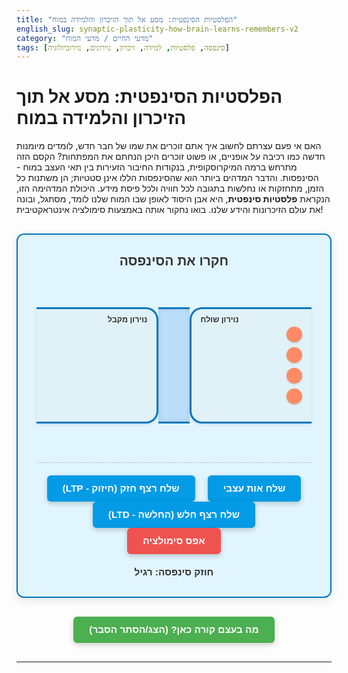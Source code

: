 ```yaml
---
title: "הפלסטיות הסינפטית: מסע אל תוך הזיכרון והלמידה במוח"
english_slug: synaptic-plasticity-how-brain-learns-remembers-v2
category: "מדעי החיים / מדעי המוח"
tags: [סינפסה, פלסטיות, למידה, זיכרון, נוירונים, נוירוביולוגיה]
---
```


# הפלסטיות הסינפטית: מסע אל תוך הזיכרון והלמידה במוח

האם אי פעם עצרתם לחשוב איך אתם זוכרים את שמו של חבר חדש, לומדים מיומנות חדשה כמו רכיבה על אופניים, או פשוט זוכרים היכן הנחתם את המפתחות? הקסם הזה מתרחש ברמה המיקרוסקופית, בנקודות החיבור הזעירות בין תאי העצב במוח - הסינפסות. והדבר המדהים ביותר הוא שהסינפסות הללו אינן סטטיות; הן משתנות כל הזמן, מתחזקות או נחלשות בתגובה לכל חוויה ולכל פיסת מידע. היכולת המדהימה הזו, הנקראת **פלסטיות סינפטית**, היא אבן היסוד לאופן שבו המוח שלנו לומד, מסתגל, ובונה את עולם הזיכרונות והידע שלנו. בואו נחקור אותה באמצעות סימולציה אינטראקטיבית!

<div id="synapse-simulation">
    <h2>חקרו את הסינפסה</h2>
    <div class="synapse-area">
        <div class="neuron pre-synaptic" id="pre-synaptic">
             <div class="neuron-label">נוירון שולח</div>
            <div class="vesicles-area">
                <div class="synaptic-vesicle"></div>
                <div class="synaptic-vesicle"></div>
                <div class="synaptic-vesicle"></div>
                <div class="synaptic-vesicle"></div>
            </div>
             <div class="signal-flow pre-signal"></div>
        </div>
        <div class="synaptic-cleft" id="synaptic-cleft">
             <div class="neurotransmitter-burst" id="neurotransmitter-burst"></div>
        </div>
        <div class="neuron post-synaptic" id="post-synaptic">
            <div class="neuron-label">נוירון מקבל</div>
            <div class="receptors-area" id="receptors-area">
                </div>
             <div class="signal-flow post-signal"></div>
             <div class="response-indicator" id="response-indicator"></div>
        </div>
    </div>
    <div class="controls">
        <button id="send-signal-btn">שלח אות עצבי</button>
        <button id="send-strong-series-btn">שלח רצף חזק (חיזוק - LTP)</button>
        <button id="send-weak-series-btn">שלח רצף חלש (החלשה - LTD)</button>
        <button id="reset-btn">אפס סימולציה</button>
        <div class="status">חוזק סינפסה: <span id="synapse-strength">רגיל</span></div>
    </div>
</div>

<style>
    :root {
        --neuron-color: #E0F2F7; /* Light Cyan */
        --cleft-color: #BBDEFB; /* Light Blue */
        --pre-synaptic-border: #0277BD; /* Dark Blue */
        --post-synaptic-border: #0288D1; /* Blue */
        --vesicle-color: #FF8A65; /* Light Salmon */
        --neurotransmitter-color: #81C784; /* Light Green */
        --receptor-color: #4DB6AC; /* Teal */
        --receptor-bound-color: #FFD54F; /* Amber */
        --signal-color: #FFEB3B; /* Yellow */
        --ltp-color-tint: #C8E6C9; /* Light Green Tint */
        --ltd-color-tint: #FFCDD2; /* Light Red Tint */
        --text-color: #333;
        --control-button-bg: #039BE5; /* Blue */
        --control-button-hover: #0277BD; /* Darker Blue */
        --reset-button-bg: #EF5350; /* Red */
        --reset-button-hover: #D32F2F; /* Darker Red */
    }

    #synapse-simulation {
        border: 2px solid var(--pre-synaptic-border);
        padding: 30px;
        margin: 30px 0;
        background-color: #E1F5FE; /* Extra Light Blue */
        border-radius: 12px;
        font-family: 'Heebo', sans-serif; /* Assuming Heebo is available or common */
        direction: rtl;
        text-align: right;
        box-shadow: 0 4px 15px rgba(0, 0, 0, 0.1);
        overflow: hidden; /* Ensure animations stay within bounds */
    }

    #synapse-simulation h2 {
        text-align: center;
        color: var(--text-color);
        margin-top: 0;
        margin-bottom: 30px;
    }

    .synapse-area {
        display: flex;
        align-items: center;
        justify-content: center;
        margin-bottom: 30px;
        position: relative;
        min-height: 250px; /* Increased height */
        transition: background-color 0.5s ease;
    }

    .neuron {
        width: 180px; /* Wider neurons */
        height: 150px; /* Taller neurons */
        border: 3px solid var(--pre-synaptic-border);
        border-radius: 20px; /* More rounded */
        display: flex;
        flex-direction: column;
        align-items: center;
        padding: 15px;
        background-color: var(--neuron-color);
        position: relative;
        box-shadow: 0 2px 5px rgba(0, 0, 0, 0.1);
        overflow: hidden; /* Clip internal elements */
    }

    .neuron-label {
        position: absolute;
        top: 10px;
        font-size: 0.9em;
        font-weight: bold;
        color: var(--text-color);
    }

    .pre-synaptic {
        border-right: none;
        border-top-right-radius: 0;
        border-bottom-right-radius: 0;
        align-items: flex-end;
        padding-right: 30px; /* More space for vesicles */
    }

    .post-synaptic {
        border-left: none;
        border-top-left-radius: 0;
        border-bottom-left-radius: 0;
        align-items: flex-start;
        padding-left: 30px; /* More space for receptors */
    }

    .synaptic-cleft {
        width: 60px; /* Wider cleft */
        height: 180px; /* Taller to match neurons */
        border-top: 3px solid var(--pre-synaptic-border);
        border-bottom: 3px solid var(--pre-synaptic-border);
        background-color: var(--cleft-color);
        position: relative;
        display: flex;
        justify-content: center;
        align-items: center;
        overflow: hidden;
         box-shadow: inset 0 0 8px rgba(0, 0, 0, 0.1);
    }

    .vesicles-area {
        position: absolute;
        right: 15px; /* Position within pre-synaptic */
        top: 50%;
        transform: translateY(-50%);
        display: flex;
        flex-direction: column;
        gap: 8px; /* Space between vesicles */
    }

    .synaptic-vesicle {
        width: 25px; /* Larger vesicles */
        height: 25px;
        background-color: var(--vesicle-color);
        border-radius: 50%;
        box-shadow: 0 1px 3px rgba(0, 0, 0, 0.2);
        transition: all 0.3s ease-in-out;
        position: relative; /* For fusion animation */
    }

    .synaptic-vesicle.fusing {
         animation: fuse-anim 0.3s ease-out forwards;
         opacity: 0; /* Disappear after fusion */
         transform: scale(1.2);
    }

    @keyframes fuse-anim {
        0% { transform: scale(1); opacity: 1; }
        100% { transform: scale(1.5); opacity: 0; }
    }

     .signal-flow {
         position: absolute;
         top: 50%;
         transform: translateY(-50%);
         height: 6px;
         background-color: var(--signal-color);
         box-shadow: 0 0 8px var(--signal-color);
         opacity: 0;
         transition: opacity 0.1s ease-out;
     }

    .pre-signal {
        left: 10px;
        width: 70%; /* Length within neuron */
        border-radius: 3px;
    }

    .post-signal {
        right: 10px;
        width: 70%; /* Length within neuron */
        border-radius: 3px;
    }

    .signal-flow.active {
        opacity: 1;
    }

    .neurotransmitter-burst {
        width: 0px; /* Start small */
        height: 0px;
        background-color: var(--neurotransmitter-color);
        border-radius: 50%;
        position: absolute;
        left: 50%;
        top: 50%;
        transform: translate(-50%, -50%) scale(0);
        opacity: 0;
         box-shadow: 0 0 10px var(--neurotransmitter-color);
    }

    .neurotransmitter-burst.active {
        animation: burst-anim 0.6s ease-out forwards; /* Longer, smoother burst */
    }

    @keyframes burst-anim {
        0% { transform: translate(-50%, -50%) scale(0); opacity: 0.9; width: 0; height: 0;}
        50% { opacity: 0.9; }
        100% { transform: translate(-50%, -50%) scale(1.5); opacity: 0; width: 60px; height: 60px;} /* Larger burst area */
    }

    .receptors-area {
        display: flex;
        flex-direction: column;
        gap: 10px; /* Space between receptors */
        position: absolute;
        left: 15px; /* Position within post-synaptic */
         top: 50%;
         transform: translateY(-50%);
    }

    .receptor {
        width: 20px; /* Larger receptors */
        height: 20px;
        background-color: var(--receptor-color);
        border-radius: 4px; /* Slightly rounded squares */
        opacity: 1;
        transition: background-color 0.2s ease-in-out, opacity 0.3s ease-in-out, transform 0.3s ease-in-out;
        box-shadow: 0 1px 3px rgba(0, 0, 0, 0.2);
    }

     .receptor.bound {
        background-color: var(--receptor-bound-color);
        transform: scale(1.1); /* Pop out slightly when bound */
        box-shadow: 0 0 8px var(--receptor-bound-color);
     }

    .response-indicator {
         position: absolute;
        bottom: 10px;
        right: 10px;
        font-size: 1em; /* Larger text */
        font-weight: bold;
        color: var(--signal-color); /* Use signal color */
        opacity: 0;
        transition: opacity 0.3s ease-in-out;
         text-shadow: 0 0 5px var(--signal-color);
    }

    .response-indicator.active {
        opacity: 1;
        animation: response-pulse 1s ease-out infinite;
    }

     @keyframes response-pulse {
         0% { transform: scale(1); opacity: 1; }
         50% { transform: scale(1.1); opacity: 0.8; }
         100% { transform: scale(1); opacity: 1; }
     }


    .controls {
        text-align: center;
        margin-top: 25px;
        padding-top: 20px;
        border-top: 1px dashed #B0BEC5; /* Light Grey Blue */
    }

    .controls button {
        margin: 0 8px; /* More space between buttons */
        padding: 12px 25px; /* Larger buttons */
        cursor: pointer;
        border: none;
        border-radius: 6px; /* More rounded */
        background-color: var(--control-button-bg);
        color: white;
        font-size: 1.1em; /* Larger font */
        font-weight: bold;
        transition: background-color 0.2s ease, transform 0.1s ease;
        box-shadow: 0 3px 8px rgba(0, 0, 0, 0.2);
    }

    .controls button:hover {
        background-color: var(--control-button-hover);
        transform: translateY(-1px); /* Slight lift effect */
    }
     .controls button:active {
         transform: translateY(1px); /* Press effect */
     }

     #reset-btn {
         background-color: var(--reset-button-bg);
     }
     #reset-btn:hover {
         background-color: var(--reset-button-hover);
     }


    .controls .status {
        margin-top: 20px;
        font-size: 1.1em;
        font-weight: bold;
        color: var(--text-color);
    }

    /* LTP State Styles */
    .synapse-area.ltp {
         background-color: var(--ltp-color-tint);
    }
     .synapse-area.ltp .post-synaptic .receptors-area {
         gap: 7px; /* Receptors can be denser */
     }
     .synapse-area.ltp .receptor {
         background-color: #66BB6A; /* Brighter Green */
         transform: scale(1.2); /* Larger receptors */
         box-shadow: 0 0 10px #66BB6A;
     }
     .synapse-area.ltp .synaptic-vesicle {
          background-color: #E57373; /* Reddish tint */
     }
    .synapse-area.ltp .neurotransmitter-burst.active {
         animation: burst-anim-ltp 0.6s ease-out forwards; /* Larger burst */
         box-shadow: 0 0 12px #81C784;
    }
     @keyframes burst-anim-ltp {
        0% { transform: translate(-50%, -50%) scale(0); opacity: 0.9; width: 0; height: 0;}
        50% { opacity: 0.9; }
        100% { transform: translate(-50%, -50%) scale(1.8); opacity: 0; width: 70px; height: 70px;}
     }
     .synapse-area.ltp .response-indicator.active {
          color: #4CAF50; /* Green response */
         text-shadow: 0 0 8px #4CAF50;
     }


    /* LTD State Styles */
    .synapse-area.ltd {
         background-color: var(--ltd-color-tint);
    }
     .synapse-area.ltd .post-synaptic .receptors-area {
         gap: 15px; /* Receptors are sparser */
         opacity: 0.8; /* Area looks less effective */
     }
     .synapse-area.ltd .receptor {
         background-color: #E57373; /* Muted Red */
         transform: scale(0.8); /* Smaller receptors */
         opacity: 0.6; /* Less responsive appearance */
          box-shadow: none;
     }
      .synapse-area.ltd .synaptic-vesicle {
          background-color: #FFB74D; /* Orangish tint */
     }
    .synapse-area.ltd .neurotransmitter-burst.active {
         animation: burst-anim-ltd 0.6s ease-out forwards; /* Smaller burst */
        box-shadow: 0 0 6px #81C784;
    }
     @keyframes burst-anim-ltd {
        0% { transform: translate(-50%, -50%) scale(0); opacity: 0.9; width: 0; height: 0;}
        50% { opacity: 0.9; }
        100% { transform: translate(-50%, -50%) scale(1.0); opacity: 0; width: 40px; height: 40px;}
     }
     .synapse-area.ltd .response-indicator.active {
          color: #FBC02D; /* Amber response */
         text-shadow: 0 0 6px #FBC02D;
     }


    #explanation-button {
        display: block;
        width: fit-content;
        margin: 30px auto;
        padding: 12px 25px;
        cursor: pointer;
        border: none;
        border-radius: 6px;
        background-color: #4CAF50; /* Green */
        color: white;
        font-size: 1.1em;
        font-weight: bold;
        transition: background-color 0.2s ease, transform 0.1s ease;
         box-shadow: 0 3px 8px rgba(0, 0, 0, 0.2);
    }

    #explanation-button:hover {
        background-color: #388E3C; /* Darker Green */
         transform: translateY(-1px);
    }
     #explanation-button:active {
         transform: translateY(1px);
     }

    #detailed-explanation {
        display: none; /* Initially hidden */
        margin-top: 30px;
        padding-top: 30px;
        border-top: 2px solid #B0BEC5;
        color: var(--text-color);
        line-height: 1.7;
        font-size: 1.1em;
    }

     #detailed-explanation h2, #detailed-explanation h3 {
         color: #0277BD; /* Dark Blue */
         margin-bottom: 15px;
         padding-bottom: 5px;
         border-bottom: 1px solid #E1F5FE;
     }

     #detailed-explanation h2 {
         font-size: 1.8em;
     }
     #detailed-explanation h3 {
         font-size: 1.4em;
     }

     #detailed-explanation p {
         margin-bottom: 20px;
         text-align: justify;
     }

      #detailed-explanation p strong {
          color: #01579B; /* Even Darker Blue */
      }
</style>

<button id="explanation-button">מה בעצם קורה כאן? (הצג/הסתר הסבר)</button>

<div id="detailed-explanation">
    <h2>הפלסטיות הסינפטית: צלילה לעומק</h2>

    <h3>נקודת המפגש: מהי סינפסה ואיך היא עובדת?</h3>
    <p>דמיינו את המוח כרשת עצומה של מיליארדי תאי עצב (נוירונים). כדי לתקשר, הנוירונים שולחים "אותות" זה לזה. נקודת המפגש והתקשורת המרכזית הזו נקראת **סינפסה**. סינפסה מורכבת בדרך כלל מקצהו של נוירון אחד (הנוירון ה**קדם-סינפטי**), מרווח זעיר ביניהם (ה**מרווח הסינפטי**), וקרום התא של הנוירון השני (הנוירון ה**בתר-סינפטי**).</p>
    <p>כאשר אות חשמלי מגיע לקצה הנוירון הקדם-סינפטי, הוא מורה ל**וסיקולות סינפטיות** (שלפוחיות זעירות) המכילות **נוירוטרנסמיטרים** (חומרים כימיים) להתמזג עם קרום התא ולשחרר את תכולתן אל המרווח הסינפטי. הנוירוטרנסמיטרים הללו חוצים במהירות את המרווח ונקשרים ל**רצפטורים** ספציפיים על קרום הנוירון הבתר-סינפטי. קישור זה הוא כמו מפתח שנכנס למנעול, והוא גורם לשינויים חשמליים או כימיים בנוירון המקבל, וכך האות ממשיך במסעו ברשת.</p>

    <h3>הגמישות המדהימה: הצגת מושג הפלסטיות הסינפטית</h3>
    <p>**פלסטיות סינפטית** היא היכולת של הסינפסות לשנות את ה"חוזק" או היעילות של התקשורת ביניהן. "חוזק" סינפסה מתייחס למידת ההשפעה של אות יחיד מהנוירון השולח על הנוירון המקבל. בסינפסה חזקה, אות קדם-סינפטי יחיד יגרום לתגובה חזקה בנוירון הבתר-סינפטי. בסינפסה חלשה, אותו אות יגרום לתגובה חלשה יותר או לא יגרום לתגובה כלל.</p>
    <p>שינויים אלו בחוזק הסינפסה אינם קבועים – הם דינמיים ויכולים להתרחש במהירות מפתיעה, כתגובה לפעילות העצבית שעוברת דרך הסינפסה. השינויים הללו, לחיזוק או החלשה של קשרים ספציפיים, הם הדרך שבה המוח מקודד מידע, יוצר זיכרונות, ולומד להגיב ביעילות לסביבה המשתנה.</p>

    <h3>מתחזקים יחד: Long-Term Potentiation (LTP) - חיזוק סינפטי ארוך-טווח</h3>
    <p>כששני נוירונים יורים יחד שוב ושוב (כלומר, הנוירון השולח מעביר אות, והנוירון המקבל מגיב לו או פעיל בו זמנית), הקשר הסינפטי ביניהם נוטה להתחזק באופן מתמשך. תהליך זה נקרא **LTP** (Long-Term Potentiation). לאחר חוויה של רצף אותות "חזק", הנוירון המקבל יהפוך לרגיש יותר לאותות עתידיים מאותו נוירון שולח. בסימולציה, רצף האותות ה"חזק" גורם לסינפסה להיכנס למצב LTP, בו היא מגיבה בעוצמה רבה יותר (למשל, על ידי הוספת רצפטורים או הגברת יעילותם), וכך מסלול המידע הזה במוח מתחזק. LTP נחשב למנגנון התאי המרכזי שעומד בבסיס רכישת זיכרונות חדשים ולמידה.</p>

    <h3>נחלשים בנפרד: Long-Term Depression (LTD) - היחלשות סינפטית ארוכת-טווח</h3>
    <p>מצד שני, פעילות סינפטית בתדירות נמוכה, או סוגים מסוימים של פעילות עצבית, יכולים לגרום דווקא ל**היחלשות** מתמשכת של הקשר הסינפטי. תהליך זה נקרא **LTD** (Long-Term Depression). בסימולציה, רצף אותות "חלש" גורם לסינפסה להיכנס למצב LTD, בו היא מגיבה בעוצמה פחותה לאותות עתידיים (למשל, על ידי הפחתת רצפטורים או הפחתת יעילותם). LTD חשוב לא פחות מ-LTP; הוא מאפשר לנו "לשכוח" מידע לא רלוונטי, לחדד מיומנויות מוטוריות על ידי היחלשות קשרים מיותרים, ולהתאים את הרשתות העצביות שלנו לשינויים בסביבה. הוא קריטי לאיזון וגמישות המוח.</p>

    <h3>מנגנונים בלב הסינפסה: איך זה קורה ברמה המולקולרית?</h3>
    <p>LTP ו-LTD מערבים שינויים מורכבים בתוך הנוירונים עצמם. לדוגמה, בסינפסות המשתמשות בנוירוטרנסמיטר גלוטמט (הנפוץ ביותר במוח), LTP לעיתים קרובות קשור להוספת רצפטורים מסוג AMPA לקרום הנוירון הבתר-סינפטי, מה שהופך אותו לרגיש יותר לגלוטמט. LTD יכול להיות קשור להסרת רצפטורי AMPA או שינוי בהם שהופך אותם לפחות יעילים. שינויים אלו הם תוצאה של מסלולים מורכבים בתוך התא, המושפעים מכניסת יוני סידן ופעילות של חלבונים שונים המבצעים את ה"שדרוגים" הסינפטיים.</p>

    <h3>הקשר הגדול: פלסטיות סינפטית, למידה וזיכרון</h3>
    <p>על פי עקרון יסוד בחקר המוח, המכונה לעיתים קרובות "חוק הב" (על שם דונלד הב): "נוירונים שיורים יחד, נקשרים יחד" (Neurons that fire together, wire together). כל למידה, כל זיכרון חדש, משקפים שינויים פיזיים ברשתות הסינפטיות במוח. זיכרונות מגובשים כדפוסים ספציפיים של סינפסות מחוזקות, בעוד ששכחה עשויה לערב היחלשות סינפטית. הבנה מעמיקה של הפלסטיות הסינפטית היא המפתח להבנת הדרך שבה אנו רוכשים ידע, יוצרים זיכרונות ומתאימים את עצמנו ללא הרף לעולם שמסביבנו.</p>

    <h3>חשיבות לבריאות: פלסטיות בבריאות ובמחלה</h3>
    <p>פלסטיות סינפטית תקינה חיונית לבריאות המוח לאורך כל החיים. היא מאפשרת התאוששות מסוימת מפציעות (כמו שבץ) על ידי יצירת נתיבי תקשורת חדשים. אולם, שיבושים בפלסטיות נקשרים למגוון רחב של הפרעות נוירולוגיות ופסיכיאטריות, כולל מחלת אלצהיימר (אובדן סינפסות וירידה בפלסטיות), אוטיזם, סכיזופרניה והתמכרות. חקר הפלסטיות פותח אפיקים חדשים לפיתוח טיפולים המכוונים לחיזוק או החלשה ספציפית של קשרים סינפטיים כדי להחזיר תפקוד תקין.</p>
</div>

<script>
    document.addEventListener('DOMContentLoaded', () => {
        const sendSignalBtn = document.getElementById('send-signal-btn');
        const sendStrongSeriesBtn = document.getElementById('send-strong-series-btn');
        const sendWeakSeriesBtn = document.getElementById('send-weak-series-btn');
        const resetBtn = document.getElementById('reset-btn');
        const preSynapticNeuron = document.getElementById('pre-synaptic');
        const postSynapticNeuron = document.getElementById('post-synaptic');
        const synapticCleft = document.getElementById('synaptic-cleft');
        const neurotransmitterBurst = document.getElementById('neurotransmitter-burst');
        const receptorsArea = document.getElementById('receptors-area');
        const responseIndicator = document.getElementById('response-indicator');
        const synapseArea = document.querySelector('.synapse-area');
        const synapseStrengthSpan = document.getElementById('synapse-strength');
        const explanationButton = document.getElementById('explanation-button');
        const detailedExplanation = document.getElementById('detailed-explanation');
        const preSignalFlow = preSynapticNeuron.querySelector('.pre-signal');
        const postSignalFlow = postSynapticNeuron.querySelector('.post-signal');

        let isSimulating = false; // Prevent multiple simulations running

        // Initial state
        let currentReceptorCount = 4; // Default number of receptors
        const maxReceptorCount = 6;
        const minReceptorCount = 2;
        let synapseState = 'normal'; // 'normal', 'ltp', 'ltd'

        // Function to update visual receptors based on count
        function updateReceptorVisuals() {
            receptorsArea.innerHTML = ''; // Clear existing receptors
            for (let i = 0; i < currentReceptorCount; i++) {
                const receptorDiv = document.createElement('div');
                receptorDiv.classList.add('receptor');
                 // Add visual state classes if needed (optional, CSS handles most)
                 // receptorDiv.classList.add(synapseState);
                receptorsArea.appendChild(receptorDiv);
            }
             // Update gap based on state (handled by CSS classes on synapseArea)
        }

        // Function to simulate vesicle movement and fusion
        function simulateVesicleFusion() {
             const vesicles = preSynapticNeuron.querySelectorAll('.synaptic-vesicle');
             if (vesicles.length > 0) {
                 const vesicleToFuse = vesicles[vesicles.length - 1]; // Fuse the last one
                 vesicleToFuse.classList.add('fusing');
                 setTimeout(() => {
                     vesicleToFuse.remove(); // Remove after animation
                     // Optionally add a new vesicle off-screen to replenish visual stock
                     const newVesicle = document.createElement('div');
                     newVesicle.classList.add('synaptic-vesicle');
                     // Position off-screen or further back initially
                     newVesicle.style.cssText = 'position: absolute; right: -20px; top: 50%; transform: translateY(-50%); opacity: 0;'; // Example, adjust as needed
                     preSynapticNeuron.querySelector('.vesicles-area').appendChild(newVesicle);
                     // Animate it back to position and opacity
                     setTimeout(() => {
                         newVesicle.style.cssText = ''; // Reset to CSS defined styles
                     }, 50); // Small delay before animating in
                 }, 300); // Match fusion animation duration
             }
        }


        // Function to simulate a single signal transmission with animations
        function simulateSignal(isSeries = false, seriesType = 'none') {
            if (isSimulating) return; // Prevent spamming
            isSimulating = true;

            // Reset keyframe animations by cloning (forces re-run)
            const oldBurst = neurotransmitterBurst;
            const newBurst = oldBurst.cloneNode(true);
            oldBurst.parentNode.replaceChild(newBurst, oldBurst);
            const currentNeurotransmitterBurst = newBurst;

            // Reset states
            responseIndicator.classList.remove('active');
            preSignalFlow.classList.remove('active');
            postSignalFlow.classList.remove('active');
            document.querySelectorAll('.receptor').forEach(rec => rec.classList.remove('bound'));

            // 1. Signal arrives at pre-synaptic neuron
            preSignalFlow.classList.add('active');
            simulateVesicleFusion(); // Animate vesicle fusion

            setTimeout(() => {
                preSignalFlow.classList.remove('active');

                // 2. Neurotransmitter burst into cleft
                currentNeurotransmitterBurst.classList.add('active');

                // 3. Neurotransmitters bind to receptors
                setTimeout(() => {
                    const receptors = document.querySelectorAll('.receptor');
                    let boundCount = 0;
                    const bindingProbability = synapseState === 'ltp' ? 0.9 : synapseState === 'ltd' ? 0.4 : 0.6; // Higher chance in LTP, lower in LTD

                    receptors.forEach(rec => {
                        if (Math.random() < bindingProbability) {
                            rec.classList.add('bound');
                            boundCount++;
                        }
                    });

                    // 4. Post-synaptic response (graded)
                    const responseThreshold = synapseState === 'ltp' ? Math.max(1, currentReceptorCount * 0.3) : synapseState === 'ltd' ? Math.max(1, currentReceptorCount * 0.6) : Math.max(1, currentReceptorCount * 0.4); // Lower threshold in LTP, higher in LTD
                    const maxResponseIntensity = currentReceptorCount;

                    if (boundCount >= responseThreshold) {
                         responseIndicator.textContent = 'תגובה!'; // Or a visual intensity bar
                         responseIndicator.classList.add('active');
                         postSignalFlow.classList.add('active');
                    } else {
                        responseIndicator.textContent = 'אין תגובה מספקת';
                         // Keep indicator visible briefly to show lack of response? Or just leave it off. Let's leave off for clearer feedback.
                         // responseIndicator.classList.add('active'); // Optional: show "no response" text briefly
                         // setTimeout(() => responseIndicator.classList.remove('active'), 500);
                    }


                    // End of simulation cycle
                    setTimeout(() => {
                         postSignalFlow.classList.remove('active');
                         // Reset receptor bound state after a brief moment if not in a series
                         if (!isSeries) {
                            document.querySelectorAll('.receptor').forEach(rec => rec.classList.remove('bound'));
                         }
                        isSimulating = false; // Allow next signal
                    }, 400); // Keep bound state visible briefly

                }, 300); // Delay after burst appears

            }, 200); // Delay for pre-signal flow


        }

        // Function to update synapse strength state (LTP/LTD)
        function updateSynapseState(type) {
            synapseArea.classList.remove('ltp', 'ltd');
            synapseState = type; // Update JS state variable

            if (type === 'ltp') {
                synapseArea.classList.add('ltp');
                synapseStrengthSpan.textContent = 'חזק (LTP)';
                 if (currentReceptorCount < maxReceptorCount) currentReceptorCount++; // Add a receptor
            } else if (type === 'ltd') {
                synapseArea.classList.add('ltd');
                synapseStrengthSpan.textContent = 'חלש (LTD)';
                 if (currentReceptorCount > minReceptorCount) currentReceptorCount--; // Remove a receptor
            } else { // normal
                synapseStrengthSpan.textContent = 'רגיל';
                currentReceptorCount = 4; // Reset to default
            }
            updateReceptorVisuals(); // Update visual representation
        }


        // --- Event Listeners ---
        sendSignalBtn.addEventListener('click', () => {
            simulateSignal();
             // Single signal doesn't change long-term strength in this simple model
             // updateSynapseState('normal'); // Keep normal state explicitly if needed
        });

        sendStrongSeriesBtn.addEventListener('click', () => {
             if (isSimulating) return;

             let seriesCount = 0;
             const totalSeries = 6; // Number of rapid signals for LTP
             const intervalTime = 250; // Time between signals in series

             const seriesInterval = setInterval(() => {
                 if (seriesCount < totalSeries) {
                     simulateSignal(true, 'ltp'); // Simulate signal, indicate it's part of a series
                     seriesCount++;
                 } else {
                     clearInterval(seriesInterval);
                     // Allow last animation to finish before updating state
                     setTimeout(() => {
                         updateSynapseState('ltp');
                         // Reset bound state visually after series applies
                          document.querySelectorAll('.receptor').forEach(rec => rec.classList.remove('bound'));
                     }, 800); // Wait for last signal animation
                 }
             }, intervalTime);
        });

         sendWeakSeriesBtn.addEventListener('click', () => {
             if (isSimulating) return;

             let seriesCount = 0;
             const totalSeries = 8; // More signals, or slower/weaker signals for LTD
             const intervalTime = 400; // Slower succession

             const seriesInterval = setInterval(() => {
                 if (seriesCount < totalSeries) {
                     simulateSignal(true, 'ltd'); // Simulate signal
                     seriesCount++;
                 } else {
                     clearInterval(seriesInterval);
                      // Allow last animation to finish before updating state
                     setTimeout(() => {
                        updateSynapseState('ltd');
                         // Reset bound state visually after series applies
                         document.querySelectorAll('.receptor').forEach(rec => rec.classList.remove('bound'));
                     }, 800); // Wait for last signal animation
                 }
             }, intervalTime);
         });

         resetBtn.addEventListener('click', () => {
              if (isSimulating) return;
             updateSynapseState('normal');
             // Ensure all animations/states are reset visually
             neurotransmitterBurst.classList.remove('active');
             responseIndicator.classList.remove('active');
             preSignalFlow.classList.remove('active');
             postSignalFlow.classList.remove('active');
             document.querySelectorAll('.receptor').forEach(rec => rec.classList.remove('bound'));
              // Reset vesicle positions (can be tricky with cloning, manual reset might be needed if we added complex vesicle positions)
              // For now, let updateReceptorVisuals handle receptor refresh and assume vesicles replenish off-screen.
         });


        // Explanation button functionality (unchanged)
        explanationButton.addEventListener('click', () => {
            if (detailedExplanation.style.display === 'none' || detailedExplanation.style.display === '') {
                detailedExplanation.style.display = 'block';
                 explanationButton.textContent = 'הסתר הסבר מפורט';
            } else {
                detailedExplanation.style.display = 'none';
                 explanationButton.textContent = 'מה בעצם קורה כאן? (הצג/הסתר הסבר)';
            }
        });

         // Initialize simulation display
         updateSynapseState('normal'); // Set initial state and create receptors
    });
</script>
---
```